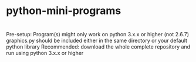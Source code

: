 # python-mini-programs
#
Pre-setup:
Program(s) might only work on python 3.x.x or higher (not 2.6.7)
graphics.py should be included either in the same directory or your default python library
Recommended: download the whole complete repository and run using python 3.x.x or higher 

